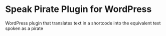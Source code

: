 Speak Pirate Plugin for WordPress
============

WordPress plugin that translates text in a shortcode into the equivalent text spoken as a pirate
